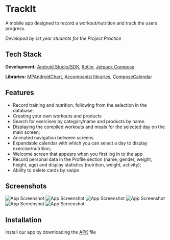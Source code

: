 # **TrackIt**
A mobile app designed to record a workout/nutrition and track the users progress.

_Developed by 1st year students for the Project Practice_

## Tech Stack

**Development:** [Android Studio/SDK](https://developer.android.com/studio), [Kotlin](https://kotlinlang.org/), [Jetpack Compose](https://developer.android.com/jetpack/compose)

**Libraries:** [MPAndroidChart](https://github.com/PhilJay/MPAndroidChart), [Accompanist libraries](https://github.com/google/accompanist), [ComposeCalendar](https://github.com/boguszpawlowski/ComposeCalendar)


## Features

- Record training and nutrition, following from the selection in the database;
- Creating your own workouts and products
- Search for exercises by category/name and products by name.
- Displaying the compiled workouts and meals for the selected day on the main screen;
- Animated navigation between screens
- Expandable calendar with which you can select a day to display exercise/nutrition;
- Welcome screen that appears when you first log in to the app
- Record personal data in the Profile section (name, gender, weight, height, age) and display statistics (nutrition, weight, activity);
- Ability to delete cards by swipe

## Screenshots

![App Screenshot](https://ibb.co/wyrLh8C)
![App Screenshot](https://ibb.co/gvmY90f)
![App Screenshot](https://ibb.co/vjw7v9z)
![App Screenshot](https://ibb.co/Chx51J2)
![App Screenshot](https://ibb.co/VHcb0ZV)
![App Screenshot](https://ibb.co/vc14xMp)


## Installation

Install our app by downloading the [APK](https://github.com/AnTaif/TrackIt/releases/download/release/TrackIt.apk) file
    
